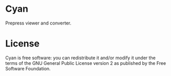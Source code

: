 # Cyan
Prepress viewer and converter.

# License
Cyan is free software: you can redistribute it and/or modify it under the terms of the GNU General Public License version 2 as published by the Free Software Foundation.
